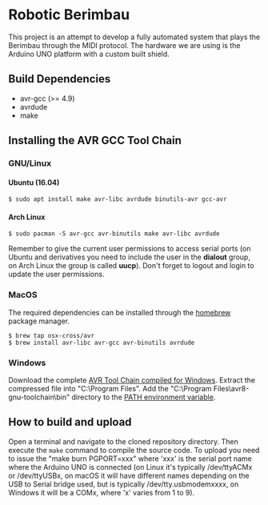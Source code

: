 # Robotic Berimbau

This project is an attempt to develop a fully automated system that plays the Berimbau through the MIDI protocol. The hardware we are using is the Arduino UNO platform with a custom built shield.

## Build Dependencies
   * avr-gcc (>= 4.9)
   * avrdude
   * make

## Installing the AVR GCC Tool Chain

### GNU/Linux

#### Ubuntu (16.04)

```
$ sudo apt install make avr-libc avrdude binutils-avr gcc-avr
```

#### Arch Linux

```
$ sudo pacman -S avr-gcc avr-binutils make avr-libc avrdude
```

Remember to give the current user permissions to access serial ports (on Ubuntu and derivatives you need to include the user in the **dialout** group, on Arch Linux the group is called **uucp**). Don't forget to logout and login to update the user permissions.

### MacOS
The required dependencies can be installed through the [homebrew](https://brew.sh/) package manager.

```
$ brew tap osx-cross/avr
$ brew install avr-libc avr-gcc avr-binutils avrdude
```

### Windows
Download the complete [AVR Tool Chain compiled for Windows](https://www.dropbox.com/s/cqqs4lxoz5l7v3g/avr8-gnu-toolchain.zip?dl=0). Extract the compressed file into "C:\Program Files\". Add the "C:\Program Files\avr8-gnu-toolchain\bin\" directory to the [PATH environment variable](https://www.computerhope.com/issues/ch000549.htm).

## How to build and upload
Open a terminal and navigate to the cloned repository directory. Then execute the ```make``` command to compile the source code. To upload you need to issue the "make burn PGPORT=xxx" where 'xxx' is the serial port name where the Arduino UNO is connected (on Linux it's typically /dev/ttyACMx or /dev/ttyUSBx, on macOS it will have different names depending on the USB to Serial bridge used, but is typically /dev/tty.usbmodemxxxx, on Windows it will be a COMx, where 'x' varies from 1 to 9).
